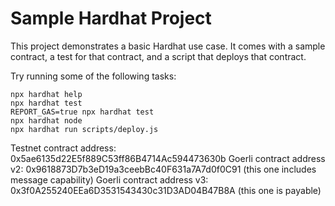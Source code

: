 # Sample Hardhat Project

This project demonstrates a basic Hardhat use case. It comes with a sample contract, a test for that contract, and a script that deploys that contract.

Try running some of the following tasks:

```shell
npx hardhat help
npx hardhat test
REPORT_GAS=true npx hardhat test
npx hardhat node
npx hardhat run scripts/deploy.js
```

Testnet contract address: 0x5ae6135d22E5f889C53ff86B4714Ac594473630b
Goerli contract address v2: 0x9618873D7b3eD19a3ceebBc40F631a7A7d0f0C91 (this one includes message capability)
Goerli contract address v3: 0x3f0A255240EEa6D3531543430c31D3AD04B47B8A (this one is payable)